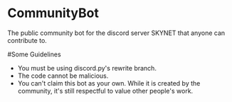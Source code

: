 # CommunityBot
The public community bot for the discord server SKYNET that anyone can contribute to.

#Some Guidelines
- You must be using discord.py's rewrite branch.
- The code cannot be malicious.
- You can't claim this bot as your own. While it is created by the community, it's still respectful to value other people's work.
